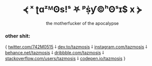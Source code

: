 <h1 align="center">⦓ ˣ ʈɑᶻᴹʘs!ˢ ⛧ ᵖṩƴ©ʰʘˢɪ$ x ⦔</h1>
<p align="center">the motherfucker of the apocalypse</p>


<h3 align="left">other shit:</h3>
<p align="left">
{ <a href="https://twitter.com/742m0515" target="blank">twitter.com/742M0515</a> ⸸ 
<a href="https://dev.to/tazmosis" target="blank">dev.to/tazmosis</a> ⸸ 
<a href="https://instagram.com/tazmosis" target="blank">instagram.com/tazmosis</a> ⸸ 
<a href="https://behance.net/tazmosis" target="blank">behance.net/tazmosis</a> ⸸ 
<a href="https://dribbble.com/tazmosis" target="blank">dribbble.com/tazmosis</a> ⸸ 
<a href="https://stackoverflow.com/users/tazmosis" target="blank">stackoverflow.com/users/tazmosis</a> ⸸ 
<a href="https://scodepen.io/tazmosis" target="blank">codepen.io/tazmosis</a> }</p>
